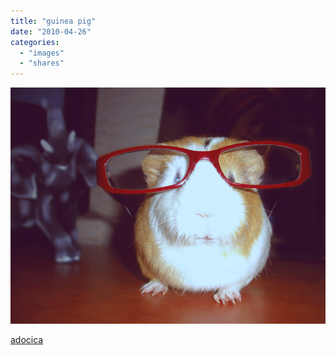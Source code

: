 ```yaml
---
title: "guinea pig"
date: "2010-04-26"
categories: 
  - "images"
  - "shares"
---
```


![](images/tumblr_l000mjXz5V1qbwq3fo1_1280.png)

[adocica](http://adocica.tumblr.com/post/493537595/nereis-guineapiggies)
